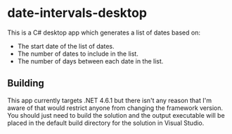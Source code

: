 # date-intervals-desktop
This is a C# desktop app which generates a list of dates based on:

* The start date of the list of dates.
* The number of dates to include in the list.
* The number of days between each date in the list.

## Building

This app currently targets .NET 4.6.1 but there isn't any reason that I'm aware of that would restrict anyone from changing the framework version. You should just need to build the solution and the output executable will be placed in the default build directory for the solution in Visual Studio.
